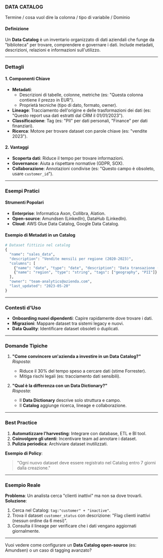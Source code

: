 ### **DATA CATALOG**  

Termine / cosa vuol dire la colonna / tipo di variabile / Dominio 

#### **Definizione**  
Un **Data Catalog** è un inventario organizzato di dati aziendali che funge da "biblioteca" per trovare, comprendere e governare i dati. Include metadati, descrizioni, relazioni e informazioni sull'utilizzo.  


---

### **Dettagli**  
#### **1. Componenti Chiave**  
- **Metadati**:  
  - Descrizioni di tabelle, colonne, metriche (es: "Questa colonna contiene il prezzo in EUR").  
  - Proprietà tecniche (tipo di dato, formato, owner).  
- **Lineage**: Tracciamento dell'origine e delle trasformazioni dei dati (es: "Questo report usa dati estratti dal CRM il 01/01/2023").  
- **Classificazione**: Tag (es: "PII" per dati personali, "Finance" per dati finanziari).  
- **Ricerca**: Motore per trovare dataset con parole chiave (es: "vendite 2023").  

#### **2. Vantaggi**  
- **Scoperta dati**: Riduce il tempo per trovare informazioni.  
- **Governance**: Aiuta a rispettare normative (GDPR, SOX).  
- **Collaborazione**: Annotazioni condivise (es: "Questo campo è obsoleto, usare `customer_id`").  

---

### **Esempi Pratici**  
#### **Strumenti Popolari**  
- **Enterprise**: Informatica Axon, Collibra, Alation.  
- **Open-source**: Amundsen (LinkedIn), DataHub (LinkedIn).  
- **Cloud**: AWS Glue Data Catalog, Google Data Catalog.  

#### **Esempio di Metadati in un Catalog**  
```python  
# Dataset fittizio nel catalog  
{  
  "name": "sales_data",  
  "description": "Vendite mensili per regione (2020-2023)",  
  "columns": [  
    {"name": "date", "type": "date", "description": "Data transazione (YYYY-MM-DD)"},  
    {"name": "region", "type": "string", "tags": ["geography", "PII"]}  
  ],  
  "owner": "team-analytics@azienda.com",  
  "last_updated": "2023-05-20"  
}  
```  

---

### **Contesti d’Uso**  
- **Onboarding nuovi dipendenti**: Capire rapidamente dove trovare i dati.  
- **Migrazioni**: Mappare dataset tra sistemi legacy e nuovi.  
- **Data Quality**: Identificare dataset obsoleti o duplicati.  

---

### **Domande Tipiche**  
1. **"Come convincere un'azienda a investire in un Data Catalog?"**  
   *Risposta*:  
   - Riduce il 30% del tempo speso a cercare dati (stime Forrester).  
   - Mitiga rischi legali (es: tracciamento dati sensibili).  

2. **"Qual è la differenza con un Data Dictionary?"**  
   *Risposta*:  
   - Il **Data Dictionary** descrive solo struttura e campo.  
   - Il **Catalog** aggiunge ricerca, lineage e collaborazione.  

---

### **Best Practice**  
1. **Automatizzare l'harvesting**: Integrare con database, ETL e BI tool.  
2. **Coinvolgere gli utenti**: Incentivare team ad annotare i dataset.  
3. **Pulizia periodica**: Archiviare dataset inutilizzati.  

**Esempio di Policy**:  
> "Ogni nuovo dataset deve essere registrato nel Catalog entro 7 giorni dalla creazione."  

---

### **Esempio Reale**  
**Problema**: Un analista cerca "clienti inattivi" ma non sa dove trovarli.  
**Soluzione**:  
1. Cerca nel Catalog: `tag:"customer" + "inactive"`.  
2. Trova il dataset `customer_status` con descrizione: "Flag clienti inattivi (nessun ordine da 6 mesi)".  
3. Consulta il lineage per verificare che i dati vengano aggiornati giornalmente.  

---

Vuoi vedere come configurare un **Data Catalog open-source** (es: Amundsen) o un caso di tagging avanzato? 
